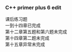 ### C++ primer plus 6 edit <br>
课后练习题 <br>
一到十四章已完成<br>
第十二章第五题和第六题未完成<br>
第十四章第二题未完成<br>
第十五章异常未完成<br>